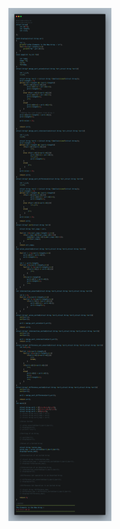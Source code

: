 ![array_set_operations](https://github.com/subramanivasu/CS_Learnings/blob/main/Data%20Structures%20%26%20Algorithms%20with%20C%2CC%2B%2B/Array_ADT/set_operations_array.png)
